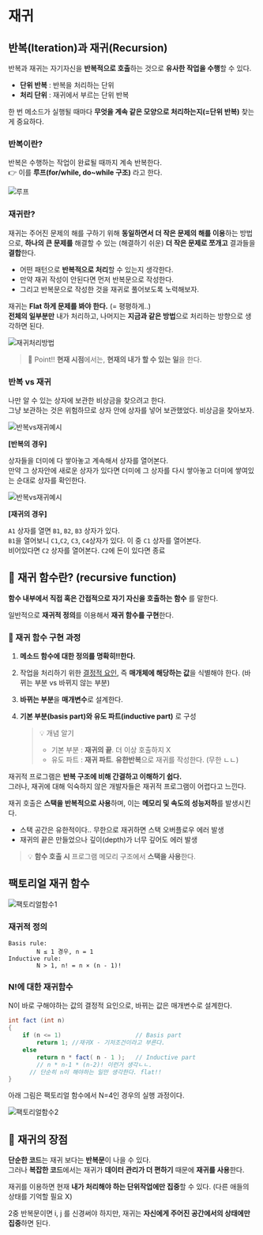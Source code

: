 # 재귀

## 반복(Iteration)과 재귀(Recursion)

반복과 재귀는 자기자신을 **반복적으로 호출**하는 것으로 **유사한 작업을 수행**할 수 있다.

  - **단위 반복** : 반복을 처리하는 단위
  - **처리 단위** : 재귀에서 부르는 단위 반복

한 번 메소드가 실행될 때마다 **무엇을 계속 같은 모양으로 처리하는지(=단위 반복)** 찾는게 중요하다.

### 반복이란?
반복은 수행하는 작업이 완료될 때까지 계속 반복한다. <br/>
👉 이를 **루프(for/while, do~while 구조)** 라고 한다.

![루프](img/루프.jpg)

### 재귀란?
재귀는 주어진 문제의 해를 구하기 위해 **동일하면서 더 작은 문제의 해를 이용**하는 방법으로, **하나의 큰 문제를** 해결할 수 있는 (해결하기 쉬운) **더 작은 문제로 쪼개고** 결과들을 **결합**한다.

- 어떤 패턴으로 **반복적으로 처리**할 수 있는지 생각한다.
- 만약 재귀 작성이 안된다면 먼저 반복문으로 작성한다. 
- 그리고 반복문으로 작성한 것을 재귀로 풀어보도록 노력해보자.

재귀는  **Flat 하게 문제를 봐야 한다.** (= 평평하게..) <br/>
**전체의 일부분만** 내가 처리하고, 나머지는 **지금과 같은 방법**으로 처리하는 방향으로 생각하면 된다.

![재귀처리방법](img/재귀처리방법.jpg)

> 📌 Point!! **현재 시점**에서는, **현재의 내가 할 수 있는 일**을 한다.

### 반복 vs 재귀

나만 알 수 있는 상자에 보관한 비상금을 찾으려고 한다. <br/>
그냥 보관하는 것은 위험하므로 상자 안에 상자를 넣어 보관했었다. 비상금을 찾아보자.

![반복vs재귀예시](img/반복vs재귀예시1.jpg)

**[반복의 경우]**

상자들을 더미에 다 쌓아놓고 계속해서 상자를 열어본다. <br/>
만약 그 상자안에 새로운 상자가 있다면 더미에 그 상자를 다시 쌓아놓고 더미에 쌓여있는 순대로 상자를 확인한다.

![반복vs재귀예시](img/반복vs재귀예시2.jpg)

**[재귀의 경우]**

`A1` 상자를 열면 `B1`, `B2`, `B3` 상자가 있다. <br/>
`B1`을 열어보니 `C1`,`C2`, `C3`, `C4`상자가 있다. 이 중 `C1` 상자를 열어본다. <br/>
비어있다면 `C2` 상자를 열어본다. `C2`에 돈이 있다면 종료

## 🤔 재귀 함수란? (recursive function)

**함수 내부에서 직접 혹은 간접적으로 자기 자신을 호출하는 함수** 를 말한다.

일반적으로 **재귀적 정의**를 이용해서 **재귀 함수를 구현**한다.

### 📍 재귀 함수 구현 과정
1. **메소드 함수에 대한 정의를 명확히!!한다.**

2. 작업을 처리하기 위한 <u>결정적 요인</u>, 즉 **매개체에 해당하는 값**을 식별해야 한다. (바뀌는 부분 vs 바뀌지 않는 부분)

3. **바뀌는 부분**을 **매개변수**로 설계한다.

4. **기본 부분(basis part)와 유도 파트(inductive part)** 로 구성
    > 💡 개념 알기
    > - 기본 부분 : **재귀의 끝**. 더 이상 호출하지 X
    > - 유도 파트 : **재귀 파트**. **유한반복**으로 재귀를 작성한다. (무한 ㄴㄴ)

재귀적 프로그램은 **반복 구조에 비해 간결하고 이해하기 쉽다.** <br/> 그러나, 재귀에 대해 익숙하지 않은 개발자들은 재귀적 프로그램이 어렵다고 느낀다.

재귀 호출은 **스택을 반복적으로 사용**하며, 이는 **메모리 및 속도의 성능저하**를 발생시킨다.

  - 스택 공간은 유한적이다.. 무한으로 재귀하면 스택 오버플로우 에러 발생
  - 재귀의 끝은 만들었으나 깊이(depth)가 너무 깊어도 에러 발생

> 💡 **함수 호출 시** 프로그램 메모리 구조에서 **스택을 사용**한다.

## 팩토리얼 재귀 함수

![팩토리얼함수1](img/팩토리얼함수1.jpg)

### 재귀적 정의
```
Basis rule:
		N ≤ 1 경우, n = 1
Inductive rule:
		N > 1, n! = n × (n - 1)!
```

### N!에 대한 재귀함수
N이 바로 구해야하는 값의 결정적 요인으로, 바뀌는 값은 매개변수로 설계한다.

```java
int	fact (int n) 
{
	if (n <= 1)						// Basis part
		return 1; //재귀X - 기저조건이라고 부른다.
	else
		return n * fact( n - 1 );	// Inductive part
    	// n * n-1 * (n-2)! 이런거 생각ㄴㄴ.
      // 단순히 n이 해야하는 일만 생각한다. flat!!
} 
```

아래 그림은 팩토리얼 함수에서 N=4인 경우의 실행 과정이다.

![팩토리얼함수2](img/팩토리얼함수2.jpg)

## 🙂 재귀의 장점
**단순한 코드**는 재귀 보다는 **반복문**이 나을 수 있다. <br/>
  그러나 **복잡한 코드**에서는 재귀가 **데이터 관리가 더 편하기** 때문에 **재귀를 사용**한다.

재귀를 이용하면 현재 **내가 처리해야 하는 단위작업에만 집중**할 수 있다. (다른 애들의 상태를 기억할 필요 X)

2중 반복문이면 i, j 를 신경써야 하지만, 재귀는 **자신에게 주어진 공간에서의 상태에만 집중**하면 된다.